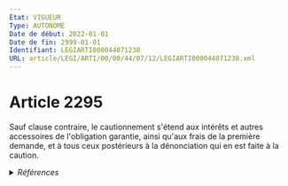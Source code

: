 ```yaml
---
État: VIGUEUR
Type: AUTONOME
Date de début: 2022-01-01
Date de fin: 2999-01-01
Identifiant: LEGIARTI000044071238
URL: article/LEGI/ARTI/00/00/44/07/12/LEGIARTI000044071238.xml
---
```


<h1>Article 2295</h1>

Sauf clause contraire, le cautionnement s'étend aux intérêts et autres
accessoires de l'obligation garantie, ainsi qu'aux frais de la première demande,
et à tous ceux postérieurs à la dénonciation qui en est faite à la caution.


<details>
  <summary><em>Références</em></summary>

  <h2>Articles faisant référence à l'article</h2>
  
  <ul>
    <li>
      <a href="https://legal.tricoteuses.fr//redirection/LEGIARTI000044045502?vers=git&vers=legifrance">Ordonnance n° 2021-1192 du 15 septembre 2021 portant réforme du droit des sûretés - article 3 ENTIEREMENT_MODIF</a> MODIFIE source
    </li>
  </ul>
  
  <h2>Références faites par l'article</h2>
  
  <ul>
    <li>
      2021-09-15 MODIFIE cible <a href="https://legal.tricoteuses.fr//redirection/LEGIARTI000044045502?vers=git&vers=legifrance">Ordonnance n° 2021-1192 du 15 septembre 2021 portant réforme du droit des sûretés - article 3 ENTIEREMENT_MODIF</a>
    </li>
    <li>
      2999-01-01 CONCORDE cible <a href="https://legal.tricoteuses.fr//redirection/LEGIARTI000006445388?vers=git&vers=legifrance">Code civil - article 2018 AUTONOME TRANSFERE, en vigueur du 1804-03-21 au 2006-03-24</a>
    </li>
    <li>
      2999-01-01 CITATION cible <a href="https://legal.tricoteuses.fr//redirection/LEGIARTI000006448159?vers=git&vers=legifrance">Code civil - article 2294 AUTONOME TRANSFERE, en vigueur du 2004-06-01 au 2006-03-24</a>
    </li>
    <li>
      2999-01-01 CITATION cible <a href="https://legal.tricoteuses.fr//redirection/LEGIARTI000044071314?vers=git&vers=legifrance">Code civil - article 2317 AUTONOME VIGUEUR, en vigueur depuis le 2022-01-01</a>
    </li>
    <li>
      2999-01-01 CONCORDE source <a href="https://legal.tricoteuses.fr//redirection/LEGIARTI000006450631?vers=git&vers=legifrance">Code civil - article 2501 AUTONOME MODIFIE, en vigueur du 2006-03-24 au 2015-02-18</a>
    </li>
  </ul>
</details>
